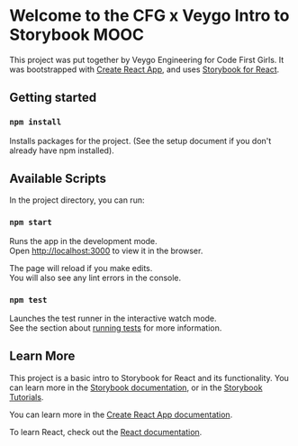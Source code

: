 # Welcome to the CFG x Veygo Intro to Storybook MOOC

This project was put together by Veygo Engineering for Code First Girls.
It was bootstrapped with [Create React App](https://github.com/facebook/create-react-app), and uses [Storybook for React](https://storybook.js.org/docs/react/get-started/introduction).

## Getting started

### `npm install`

Installs packages for the project.
(See the setup document if you don't already have npm installed).

## Available Scripts

In the project directory, you can run:

### `npm start`

Runs the app in the development mode.\
Open [http://localhost:3000](http://localhost:3000) to view it in the browser.

The page will reload if you make edits.\
You will also see any lint errors in the console.

### `npm test`

Launches the test runner in the interactive watch mode.\
See the section about [running tests](https://facebook.github.io/create-react-app/docs/running-tests) for more information.

## Learn More

This project is a basic intro to Storybook for React and its functionality. You can learn more in the [Storybook documentation](https://storybook.js.org/docs/react/get-started/introduction), or in the [Storybook Tutorials](https://storybook.js.org/tutorials/).

You can learn more in the [Create React App documentation](https://facebook.github.io/create-react-app/docs/getting-started).

To learn React, check out the [React documentation](https://reactjs.org/).

